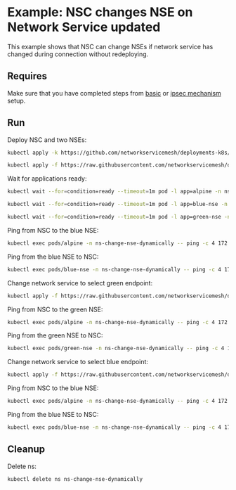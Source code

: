 # Example: NSC changes NSE on Network Service updated

This example shows that NSC can change NSEs if network service has changed during connection without redeploying.

## Requires

Make sure that you have completed steps from [basic](../../basic) or [ipsec mechanism](../../ipsec_mechanism) setup.

## Run

Deploy NSC and two NSEs:
```bash
kubectl apply -k https://github.com/networkservicemesh/deployments-k8s/examples/features/change-nse-dynamically?ref=e7f123cc88fcf6f1cf99e597d748359aa8106343
```

```bash
kubectl apply -f https://raw.githubusercontent.com/networkservicemesh/deployments-k8s/e7f123cc88fcf6f1cf99e597d748359aa8106343/examples/features/change-nse-dynamically/blue-netsvc.yaml
```

Wait for applications ready:
```bash
kubectl wait --for=condition=ready --timeout=1m pod -l app=alpine -n ns-change-nse-dynamically
```
```bash
kubectl wait --for=condition=ready --timeout=1m pod -l app=blue-nse -n ns-change-nse-dynamically
```
```bash
kubectl wait --for=condition=ready --timeout=1m pod -l app=green-nse -n ns-change-nse-dynamically
```

Ping from NSC to the blue NSE:
```bash
kubectl exec pods/alpine -n ns-change-nse-dynamically -- ping -c 4 172.16.2.100
```

Ping from the blue NSE to NSC:
```bash
kubectl exec pods/blue-nse -n ns-change-nse-dynamically -- ping -c 4 172.16.2.101
```

Change network service to select green endpoint:
```bash
kubectl apply -f https://raw.githubusercontent.com/networkservicemesh/deployments-k8s/e7f123cc88fcf6f1cf99e597d748359aa8106343/examples/features/change-nse-dynamically/green-netsvc.yaml
```

Ping from NSC to the green NSE:
```bash
kubectl exec pods/alpine -n ns-change-nse-dynamically -- ping -c 4 172.16.1.100
```

Ping from the green NSE to NSC:
```bash
kubectl exec pods/green-nse -n ns-change-nse-dynamically -- ping -c 4 172.16.1.101
```

Change network service to select blue endpoint:
```bash
kubectl apply -f https://raw.githubusercontent.com/networkservicemesh/deployments-k8s/e7f123cc88fcf6f1cf99e597d748359aa8106343/examples/features/change-nse-dynamically/blue-netsvc.yaml
```

Ping from NSC to the blue NSE:
```bash
kubectl exec pods/alpine -n ns-change-nse-dynamically -- ping -c 4 172.16.2.100
```

Ping from the blue NSE to NSC:
```bash
kubectl exec pods/blue-nse -n ns-change-nse-dynamically -- ping -c 4 172.16.2.101
```

## Cleanup

Delete ns:
```bash
kubectl delete ns ns-change-nse-dynamically
```

